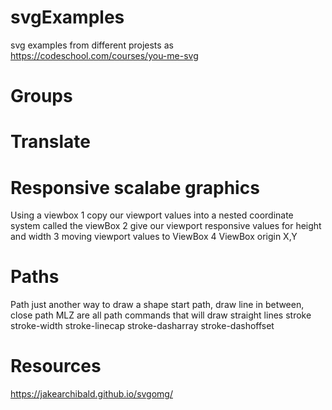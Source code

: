 # svgExamples
svg examples from different projests as
https://codeschool.com/courses/you-me-svg

# Groups

# Translate

# Responsive scalabe graphics
Using a viewbox
1 copy our viewport values into a nested coordinate system called the viewBox
2 give our viewport responsive values for height and width
3 moving viewport values to ViewBox
4 ViewBox origin X,Y

# Paths
Path just another way to draw a shape
<path d="M7,10 L7,10 L12,0 L17,10 Z"><path>
start path, draw line in between, close path
MLZ are all path commands that will draw straight lines
stroke
stroke-width
stroke-linecap
stroke-dasharray
stroke-dashoffset

# Resources
https://jakearchibald.github.io/svgomg/
